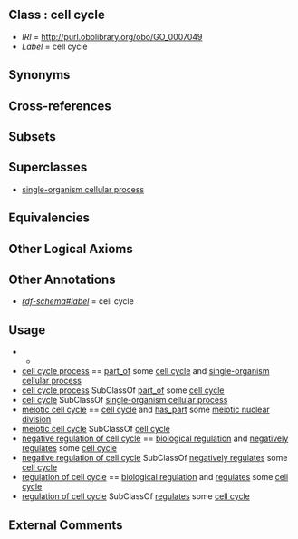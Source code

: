 
## Class : cell cycle

 * *IRI* = http://purl.obolibrary.org/obo/GO_0007049
 * *Label* = cell cycle

## Synonyms


## Cross-references


## Subsets


## Superclasses

 * [single-organism cellular process](../../GO/63/GO_0044763.md)

## Equivalencies


## Other Logical Axioms


## Other Annotations

 * *[rdf-schema#label](../../el/rdf-schema#label.md)* = cell cycle

## Usage

 * -
 * [cell cycle process](../../GO/02/GO_0022402.md) == [part_of](../../BFO/50/BFO_0000050.md) some [cell cycle](../../GO/49/GO_0007049.md) and [single-organism cellular process](../../GO/63/GO_0044763.md)
 * [cell cycle process](../../GO/02/GO_0022402.md) SubClassOf [part_of](../../BFO/50/BFO_0000050.md) some [cell cycle](../../GO/49/GO_0007049.md)
 * [cell cycle](../../GO/49/GO_0007049.md) SubClassOf [single-organism cellular process](../../GO/63/GO_0044763.md)
 * [meiotic cell cycle](../../GO/21/GO_0051321.md) == [cell cycle](../../GO/49/GO_0007049.md) and [has_part](../../BFO/51/BFO_0000051.md) some [meiotic nuclear division](../../GO/26/GO_0007126.md)
 * [meiotic cell cycle](../../GO/21/GO_0051321.md) SubClassOf [cell cycle](../../GO/49/GO_0007049.md)
 * [negative regulation of cell cycle](../../GO/86/GO_0045786.md) == [biological regulation](../../GO/07/GO_0065007.md) and [negatively regulates](../../RO/12/RO_0002212.md) some [cell cycle](../../GO/49/GO_0007049.md)
 * [negative regulation of cell cycle](../../GO/86/GO_0045786.md) SubClassOf [negatively regulates](../../RO/12/RO_0002212.md) some [cell cycle](../../GO/49/GO_0007049.md)
 * [regulation of cell cycle](../../GO/26/GO_0051726.md) == [biological regulation](../../GO/07/GO_0065007.md) and [regulates](../../RO/11/RO_0002211.md) some [cell cycle](../../GO/49/GO_0007049.md)
 * [regulation of cell cycle](../../GO/26/GO_0051726.md) SubClassOf [regulates](../../RO/11/RO_0002211.md) some [cell cycle](../../GO/49/GO_0007049.md)

## External Comments

